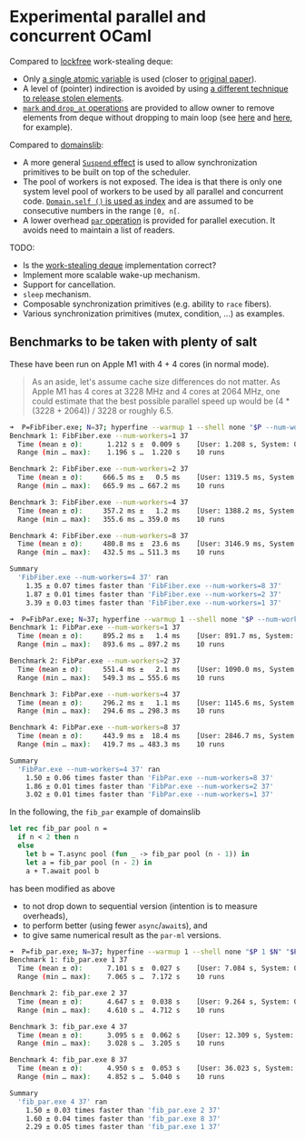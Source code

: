 # Experimental parallel and concurrent OCaml

Compared to [lockfree](https://github.com/ocaml-multicore/lockfree)
work-stealing deque:

- Only
  [a single atomic variable](https://github.com/polytypic/par-ml/blob/d64a7f5941409b3ce56a91912075ac27fdc5341f/src/main/DCYL.ml#L12)
  is used (closer to
  [original paper](https://www.semanticscholar.org/paper/Dynamic-circular-work-stealing-deque-Chase-Lev/f856a996e7aec0ea6db55e9247a00a01cb695090)).
- A level of (pointer) indirection is avoided by using
  [a different technique to release stolen elements](https://github.com/polytypic/par-ml/blob/d64a7f5941409b3ce56a91912075ac27fdc5341f/src/main/DCYL.ml#L37-L46).
- [`mark` and `drop_at` operations](https://github.com/polytypic/par-ml/blob/d64a7f5941409b3ce56a91912075ac27fdc5341f/src/main/DCYL.mli#L20-L25)
  are provided to allow owner to remove elements from deque without dropping to
  main loop (see
  [here](https://github.com/polytypic/par-ml/blob/d64a7f5941409b3ce56a91912075ac27fdc5341f/src/main/Par.ml#L156)
  and
  [here](https://github.com/polytypic/par-ml/blob/d64a7f5941409b3ce56a91912075ac27fdc5341f/src/main/Par.ml#L164),
  for example).

Compared to [domainslib](https://github.com/ocaml-multicore/domainslib):

- A more general
  [`Suspend` effect](https://github.com/polytypic/par-ml/blob/d64a7f5941409b3ce56a91912075ac27fdc5341f/src/main/Par.ml#L9)
  is used to allow synchronization primitives to be built on top of the
  scheduler.
- The pool of workers is not exposed. The idea is that there is only one system
  level pool of workers to be used by all parallel and concurrent code.
  [`Domain.self ()` is used as index](https://github.com/polytypic/par-ml/blob/d64a7f5941409b3ce56a91912075ac27fdc5341f/src/main/Par.ml#L90)
  and are assumed to be consecutive numbers in the range `[0, n[`.
- A lower overhead
  [`par` operation](https://github.com/polytypic/par-ml/blob/d64a7f5941409b3ce56a91912075ac27fdc5341f/src/main/Par.mli#L4-L6)
  is provided for parallel execution. It avoids need to maintain a list of
  readers.

TODO:

- Is the
  [work-stealing deque](https://github.com/polytypic/par-ml/blob/d64a7f5941409b3ce56a91912075ac27fdc5341f/src/main/DCYL.ml)
  implementation correct?
- Implement more scalable wake-up mechanism.
- Support for cancellation.
- `sleep` mechanism.
- Composable synchronization primitives (e.g. ability to `race` fibers).
- Various synchronization primitives (mutex, condition, ...) as examples.

## Benchmarks to be taken with plenty of salt

These have been run on Apple M1 with 4 + 4 cores (in normal mode).

> As an aside, let's assume cache size differences do not matter. As Apple M1
> has 4 cores at 3228 MHz and 4 cores at 2064 MHz, one could estimate that the
> best possible parallel speed up would be (4 \* (3228 + 2064)) / 3228 or
> roughly 6.5.

```sh
➜  P=FibFiber.exe; N=37; hyperfine --warmup 1 --shell none "$P --num-workers=1 $N" "$P --num-workers=2 $N" "$P --num-workers=4 $N" "$P --num-workers=8 $N"
Benchmark 1: FibFiber.exe --num-workers=1 37
  Time (mean ± σ):      1.212 s ±  0.009 s    [User: 1.208 s, System: 0.004 s]
  Range (min … max):    1.196 s …  1.220 s    10 runs

Benchmark 2: FibFiber.exe --num-workers=2 37
  Time (mean ± σ):     666.5 ms ±   0.5 ms    [User: 1319.5 ms, System: 3.9 ms]
  Range (min … max):   665.9 ms … 667.2 ms    10 runs

Benchmark 3: FibFiber.exe --num-workers=4 37
  Time (mean ± σ):     357.2 ms ±   1.2 ms    [User: 1388.2 ms, System: 7.3 ms]
  Range (min … max):   355.6 ms … 359.0 ms    10 runs

Benchmark 4: FibFiber.exe --num-workers=8 37
  Time (mean ± σ):     480.8 ms ±  23.6 ms    [User: 3146.9 ms, System: 81.0 ms]
  Range (min … max):   432.5 ms … 511.3 ms    10 runs

Summary
  'FibFiber.exe --num-workers=4 37' ran
    1.35 ± 0.07 times faster than 'FibFiber.exe --num-workers=8 37'
    1.87 ± 0.01 times faster than 'FibFiber.exe --num-workers=2 37'
    3.39 ± 0.03 times faster than 'FibFiber.exe --num-workers=1 37'
```

```sh
➜  P=FibPar.exe; N=37; hyperfine --warmup 1 --shell none "$P --num-workers=1 $N" "$P --num-workers=2 $N" "$P --num-workers=4 $N" "$P --num-workers=8 $N"
Benchmark 1: FibPar.exe --num-workers=1 37
  Time (mean ± σ):     895.2 ms ±   1.4 ms    [User: 891.7 ms, System: 2.9 ms]
  Range (min … max):   893.6 ms … 897.2 ms    10 runs

Benchmark 2: FibPar.exe --num-workers=2 37
  Time (mean ± σ):     551.4 ms ±   2.1 ms    [User: 1090.0 ms, System: 3.5 ms]
  Range (min … max):   549.3 ms … 555.6 ms    10 runs

Benchmark 3: FibPar.exe --num-workers=4 37
  Time (mean ± σ):     296.2 ms ±   1.1 ms    [User: 1145.6 ms, System: 7.4 ms]
  Range (min … max):   294.6 ms … 298.3 ms    10 runs

Benchmark 4: FibPar.exe --num-workers=8 37
  Time (mean ± σ):     443.9 ms ±  18.4 ms    [User: 2846.7 ms, System: 89.2 ms]
  Range (min … max):   419.7 ms … 483.3 ms    10 runs

Summary
  'FibPar.exe --num-workers=4 37' ran
    1.50 ± 0.06 times faster than 'FibPar.exe --num-workers=8 37'
    1.86 ± 0.01 times faster than 'FibPar.exe --num-workers=2 37'
    3.02 ± 0.01 times faster than 'FibPar.exe --num-workers=1 37'
```

In the following, the `fib_par` example of domainslib

```ocaml
let rec fib_par pool n =
  if n < 2 then n
  else
    let b = T.async pool (fun _ -> fib_par pool (n - 1)) in
    let a = fib_par pool (n - 2) in
    a + T.await pool b
```

has been modified as above

- to not drop down to sequential version (intention is to measure overheads),
- to perform better (using fewer `async`/`await`s), and
- to give same numerical result as the `par-ml` versions.

```sh
➜  P=fib_par.exe; N=37; hyperfine --warmup 1 --shell none "$P 1 $N" "$P 2 $N" "$P 4 $N" "$P 8 $N"
Benchmark 1: fib_par.exe 1 37
  Time (mean ± σ):      7.101 s ±  0.027 s    [User: 7.084 s, System: 0.017 s]
  Range (min … max):    7.065 s …  7.172 s    10 runs

Benchmark 2: fib_par.exe 2 37
  Time (mean ± σ):      4.647 s ±  0.038 s    [User: 9.264 s, System: 0.016 s]
  Range (min … max):    4.610 s …  4.712 s    10 runs

Benchmark 3: fib_par.exe 4 37
  Time (mean ± σ):      3.095 s ±  0.062 s    [User: 12.309 s, System: 0.018 s]
  Range (min … max):    3.028 s …  3.205 s    10 runs

Benchmark 4: fib_par.exe 8 37
  Time (mean ± σ):      4.950 s ±  0.053 s    [User: 36.023 s, System: 0.269 s]
  Range (min … max):    4.852 s …  5.040 s    10 runs

Summary
  'fib_par.exe 4 37' ran
    1.50 ± 0.03 times faster than 'fib_par.exe 2 37'
    1.60 ± 0.04 times faster than 'fib_par.exe 8 37'
    2.29 ± 0.05 times faster than 'fib_par.exe 1 37'
```
